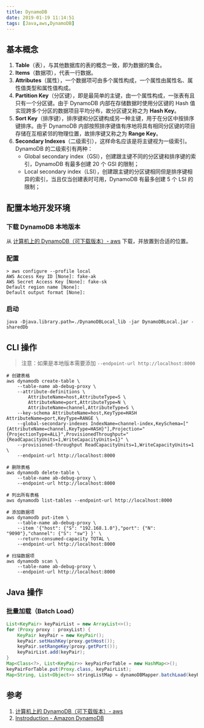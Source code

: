 ```yaml
---
title: DynamoDB
date: 2019-01-19 11:14:51
tags: [Java,aws,DynamoDB]
---
```


## 基本概念

1. **Table**（表），与其他数据库的表的概念一致，即为数据的集合。
2. **Items**（数据项），代表一行数据。
3. **Attributes**（属性），一个数据项可由多个属性构成，一个属性由属性名、属性值类型和属性值构成。
4. **Partition Key**（分区键），即是最简单的主键，由一个属性构成，一张表有且只有一个分区键。由于 DynamoDB 内部在存储数据时使用分区键的 Hash 值实现跨多个分区的数据项目平均分布，故分区键又称之为 **Hash Key**。
5. **Sort Key**（排序键），排序键和分区键构成另一种主键，用于在分区中按排序键排序。由于 DynamoDB 内部按照排序键值有序地将具有相同分区键的项目存储在互相紧邻的物理位置，故排序键又称之为 **Range Key**。
6. **Secondary Indexes**（二级索引），这样命名应该是将主键视为一级索引。DynamoDB 的二级索引有两种：
   * Global secondary index（GSI），创建跟主键不同的分区键和排序键的索引，DynamoDB 有最多创建 20 个 GSI 的限制；
   *  Local secondary index（LSI），创建跟主键的分区键相同但是排序键相异的索引，当且仅当创建表时可用，DynamoDB 有最多创建 5 个 LSI 的限制；

## 配置本地开发环境

### 下载 DynamoDB 本地版本

从 [计算机上的 DynamoDB（可下载版本）- aws](https://docs.aws.amazon.com/zh_cn/amazondynamodb/latest/developerguide/DynamoDBLocal.DownloadingAndRunning.html) 下载，并放置到合适的位置。

### 配置

```shell
> aws configure --profile local                                                                                    AWS Access Key ID [None]: fake-ak
AWS Secret Access Key [None]: fake-sk
Default region name [None]:
Default output format [None]:
```

### 启动

```shell
java -Djava.library.path=./DynamoDBLocal_lib -jar DynamoDBLocal.jar -sharedDb
```

## CLI 操作

> 注意：如果是本地版本需要添加 `--endpoint-url http://localhost:8000`

```shell
# 创建表格
aws dynamodb create-table \
    --table-name ab-debug-proxy \
    --attribute-definitions \
        AttributeName=host,AttributeType=S \
        AttributeName=port,AttributeType=N \
        AttributeName=channel,AttributeType=S \
    --key-schema AttributeName=host,KeyType=HASH AttributeName=port,KeyType=RANGE \
    --global-secondary-indexes IndexName=channel-index,KeySchema=["{AttributeName=channel,KeyType=HASH}"],Projection="{ProjectionType=ALL}",ProvisionedThroughput="{ReadCapacityUnits=1,WriteCapacityUnits=1}" \
    --provisioned-throughput ReadCapacityUnits=1,WriteCapacityUnits=1 \
    --endpoint-url http://localhost:8000

# 删除表格
aws dynamodb delete-table \
    --table-name ab-debug-proxy \
    --endpoint-url http://localhost:8000

# 列出所有表格
aws dynamodb list-tables --endpoint-url http://localhost:8000

# 添加数据项
aws dynamodb put-item \
    --table-name ab-debug-proxy \
    --item '{"host": {"S": "192.168.1.0"},"port": {"N": "9090"},"channel": {"S": "sw"} }' \
    --return-consumed-capacity TOTAL \
    --endpoint-url http://localhost:8000

# 扫描数据项
aws dynamodb scan \
    --table-name ab-debug-proxy \
    --endpoint-url http://localhost:8000
```

## Java 操作

### 批量加载（Batch Load）

```java
List<KeyPair> keyPairList = new ArrayList<>();
for (Proxy proxy : proxyList) {
    KeyPair keyPair = new KeyPair();
    keyPair.setHashKey(proxy.getHost());
    keyPair.setRangeKey(proxy.getPort());
    keyPairList.add(keyPair);
}
Map<Class<?>, List<KeyPair>> keyPairForTable = new HashMap<>();
keyPairForTable.put(Proxy.class, keyPairList);
Map<String, List<Object>> stringListMap = dynamoDBMapper.batchLoad(keyPairForTable);
```

## 参考

1. [计算机上的 DynamoDB（可下载版本）- aws](https://docs.aws.amazon.com/zh_cn/amazondynamodb/latest/developerguide/DynamoDBLocal.DownloadingAndRunning.html)
2. [Instroduction - Amazon DynamoDB](https://docs.aws.amazon.com/amazondynamodb/latest/developerguide/Introduction.html)